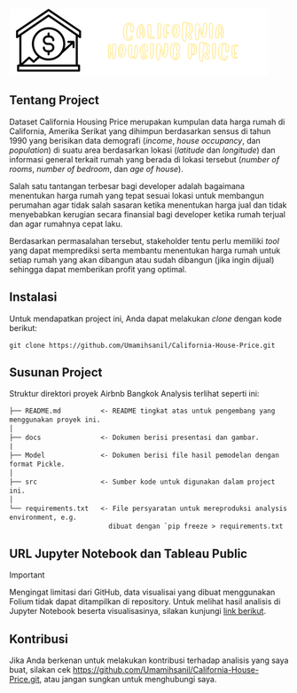 ![Header](./docs/chp_logo.png)

## Tentang Project
Dataset California Housing Price merupakan kumpulan data harga rumah di California, Amerika Serikat yang dihimpun berdasarkan sensus di tahun 1990 yang berisikan data demografi (_income_, _house occupancy_, dan _population_) di suatu area berdasarkan lokasi (_latitude_ dan _longitude_) dan informasi general terkait rumah yang berada di lokasi tersebut (_number of rooms_, _number of bedroom_, dan _age of house_).

Salah satu tantangan terbesar bagi developer adalah bagaimana menentukan harga rumah yang tepat sesuai lokasi untuk membangun perumahan agar tidak salah sasaran ketika menentukan harga jual dan tidak menyebabkan kerugian secara finansial bagi developer ketika rumah terjual dan agar rumahnya cepat laku.

Berdasarkan permasalahan tersebut, stakeholder tentu perlu memiliki _tool_ yang dapat memprediksi serta membantu menentukan harga rumah untuk setiap rumah yang akan dibangun atau sudah dibangun (jika ingin dijual) sehingga dapat memberikan profit yang optimal.

## Instalasi
Untuk mendapatkan project ini, Anda dapat melakukan _clone_ dengan kode berikut:

    git clone https://github.com/Umamihsanil/California-House-Price.git

## Susunan Project

Struktur direktori proyek Airbnb Bangkok Analysis terlihat seperti ini:

    ├── README.md          <- README tingkat atas untuk pengembang yang menggunakan proyek ini.
    │
    ├── docs               <- Dokumen berisi presentasi dan gambar.
    |
    ├── Model              <- Dokumen berisi file hasil pemodelan dengan format Pickle.
    │
    ├── src                <- Sumber kode untuk digunakan dalam project ini.
    │
    └── requirements.txt   <- File persyaratan untuk mereproduksi analysis environment, e.g.
                             dibuat dengan `pip freeze > requirements.txt

## URL Jupyter Notebook dan Tableau Public
> [!important]
> Mengingat limitasi dari GitHub, data visualisai yang dibuat menggunakan Folium tidak dapat ditampilkan di repository. Untuk melihat hasil analisis di Jupyter Notebook beserta visualisasinya, silakan kunjungi [link berikut](https://nbviewer.org/github/Umamihsanil/California-Housing-Price/blob/main/src/California_House_Price.ipynb). 

## Kontribusi

Jika Anda berkenan untuk melakukan kontribusi terhadap analisis yang saya buat, silakan cek https://github.com/Umamihsanil/California-House-Price.git, atau jangan sungkan untuk menghubungi saya.